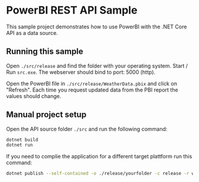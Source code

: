 # PowerBI REST API Sample

This sample project demonstrates how to use PowerBI with the .NET Core API as a data source.

## Running this sample
Open `./src/release` and find the folder with your operating system.
Start / Run `src.exe`. The webserver should bind to port: 5000 (http).

Open the PowerBI file in `./src/release/WeatherData.pbix` and click on "Refresh". Each time you request updated data from the PBI report the values should change.



## Manual project setup
Open the API source folder `./src` and run the following command:

```bash
dotnet build
dotnet run
```
If you need to complie the application for a different target plattform run this command:
```bash
dotnet publish --self-contained -o ./release/yourfolder -c release -r win7-x64
```

